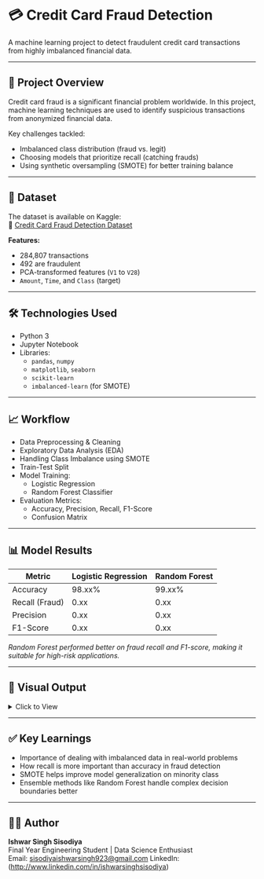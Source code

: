 # 💳 Credit Card Fraud Detection

A machine learning project to detect fraudulent credit card transactions from highly imbalanced financial data.

---

## 🧠 Project Overview

Credit card fraud is a significant financial problem worldwide. In this project, machine learning techniques are used to identify suspicious transactions from anonymized financial data. 

Key challenges tackled:
- Imbalanced class distribution (fraud vs. legit)
- Choosing models that prioritize recall (catching frauds)
- Using synthetic oversampling (SMOTE) for better training balance

---

## 📂 Dataset

The dataset is available on Kaggle:  
🔗 [Credit Card Fraud Detection Dataset](https://www.kaggle.com/datasets/mlg-ulb/creditcardfraud)

**Features:**
- 284,807 transactions  
- 492 are fraudulent  
- PCA-transformed features (`V1` to `V28`)  
- `Amount`, `Time`, and `Class` (target)  

---

## 🛠️ Technologies Used

- Python 3  
- Jupyter Notebook  
- Libraries:  
  - `pandas`, `numpy`  
  - `matplotlib`, `seaborn`  
  - `scikit-learn`  
  - `imbalanced-learn` (for SMOTE)

---

## 📈 Workflow

- Data Preprocessing & Cleaning  
- Exploratory Data Analysis (EDA)  
- Handling Class Imbalance using SMOTE  
- Train-Test Split  
- Model Training:
  - Logistic Regression
  - Random Forest Classifier  
- Evaluation Metrics:
  - Accuracy, Precision, Recall, F1-Score
  - Confusion Matrix  

---

## 📊 Model Results

| Metric        | Logistic Regression | Random Forest |
|---------------|---------------------|---------------|
| Accuracy      | 98.xx%              | 99.xx%        |
| Recall (Fraud)| 0.xx                | 0.xx          |
| Precision     | 0.xx                | 0.xx          |
| F1-Score      | 0.xx                | 0.xx          |

_Random Forest performed better on fraud recall and F1-score, making it suitable for high-risk applications._

---

## 📸 Visual Output

<details>
<summary>Click to View</summary>

![Confusion Matrix](C:\Users\hp\Pictures\Screenshots)  
_Confusion Matrix of Random Forest Predictions_

</details>

---

## ✅ Key Learnings

- Importance of dealing with imbalanced data in real-world problems
- How recall is more important than accuracy in fraud detection
- SMOTE helps improve model generalization on minority class
- Ensemble methods like Random Forest handle complex decision boundaries better

---

## 👨‍💻 Author

**Ishwar Singh Sisodiya**  
Final Year Engineering Student | Data Science Enthusiast  
Email: sisodiyaishwarsingh923@gmail.com
LinkedIn: (http://www.linkedin.com/in/ishwarsinghsisodiya)

